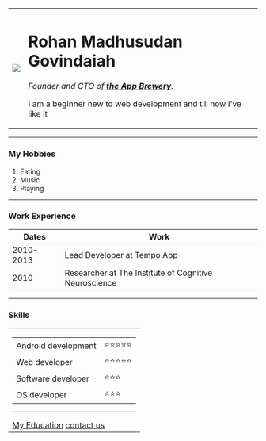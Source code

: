 <!DOCTYPE html>
<html lang="en" dir="ltr">

<head>
  <meta charset="utf-8">
  <title>Rohan's Personal Page</title>
</head>

<body>
  <table>
    <tr>
      <td><img src="Images/Boruto.jpg" /></td>
      <td>
        <h1>Rohan Madhusudan Govindaiah</h1>
        <p><em>Founder and CTO of <strong><a href="https://www.appbrewery.co/">the App Brewery</a></strong>.</em></p>
        <p>I am a beginner new to web development and till now I've like it</p>
      </td>
    </tr>
  </table>


  <hr>
  <h3>My Hobbies</h3>
  <p>
  <ol>
    <li>Eating</li>
    <li>Music</li>
    <li>Playing</li>
  </ol>
  <hr>
  <h3>Work Experience</h3>
  <table cellspacing="10">
    <thead>
      <tr>
        <th>Dates</th>
        <th>Work</th>
      </tr>
    </thead>
    <tr>
      <td>2010-2013</td>
      <td>Lead Developer at Tempo App</td>
    </tr>
    <tr>
      <td>2010</td>
      <td>Researcher at The Institute of Cognitive Neuroscience</td>
    </tr>
  </table>
  <hr>
  <h3>Skills</h3>
  <table cellspacing="20">
    <tr>
      <td><table>
        <tr>
          <td>Android development</td>
          <td>⭐⭐⭐⭐⭐</td>
        </tr>
        <tr>
          <td>Web developer</td>
          <td>⭐⭐⭐⭐⭐</td>
        </tr>
        <tr>
          <td>Software developer</td>
          <td>⭐⭐⭐</td>
        </tr>
        <tr>
          <td>OS developer</td>
          <td>⭐⭐⭐</td>
        </tr>
  </table>

  <hr>
  <a href="hobbies.html">My Education</a>
  <a href="contacts.html">contact us</a>

</body>

</html>
